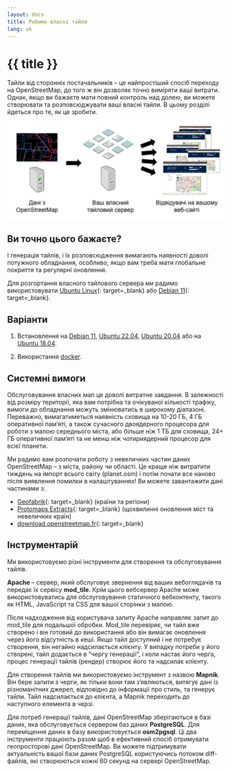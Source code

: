 ```yaml
---
layout: docs
title: Робимо власні тайли
lang: uk
---
```


# {{ title }}

Тайли від сторонніх постачальників&nbsp;– це найпростіший спосіб переходу на OpenStreetMap, до того ж він дозволяє точно виміряти ваші витрати. Однак, якщо ви бажаєте мати повний контроль над долею, ви можете створювати та розповсюджувати ваші власні тайли. В цьому розділі йдеться про те, як це зробити.

![serving tiles](serving-tiles.png)

## Ви точно цього бажаєте?

І генерація тайлів, і їх розповсюдження вимагають наявності доволі потужного обладнання, особливо, якщо вам треба мати глобальне покриття та регулярні оновлення.

Для розгортання власного тайлового сервера ми радимо використовувати [Ubuntu Linux](https://ubuntu.com/){: target=_blank} або [Debian 11](https://www.debian.org/releases/testing/){: target=_blank}.

## Варіанти

1. Встановлення на [Debian 11](manually-building-a-tile-server-debian-11.md), [Ubuntu 22.04](manually-building-a-tile-server-ubuntu-22-04-lts.md), [Ubuntu 20.04](manually-building-a-tile-server-ubuntu-20-04-lts.md) або на [Ubuntu 18.04](manually-building-a-tile-server-ubuntu-18-04-lts.md).

2. Використання [docker](using-a-docker-container.md).

## Системні вимоги

Обслуговування власних мап це доволі витратне завдання. В залежності від розміру території, яка вам потрібна та очікуваної кількості трафіку, вимоги до обладнання можуть змінюватись в широкому діапазоні. Переважно, вимагатиметься наявність сховища на 10-20&nbsp;ГБ, 4&nbsp;ГБ оперативної памʼяті, а також сучасного двоядерного процесора для роботи з мапою середнього міста, або більше ніж 1 ТБ для сховища, 24+ ГБ оперативної памʼяті та не менш ніж чотириядерний процесор для всієї планети.

Ми радимо вам розпочати роботу з невеличких частин даних OpenStreetMap&nbsp;– з міста, району чи області. Це краще ніж витратити тиждень на імпорт всього світу (planet.osm) і потім почати все наново після виявлення помилки в налаштуваннях! Ви можете завантажити дані частинами з:

* [Geofabrik](https://download.geofabrik.de/){: target=_blank} (країни та регіони)
* [Protomaps Extracts](https://protomaps.com/extracts){: target=_blank} (щохвилинні оновлення міст та невеличких країн)
* [download.openstreetmap.fr](http://download.openstreetmap.fr/){: target=_blank}

## Інструментарій

Ми використовуємо різні інструменти для створення та обслуговування тайлів.

**Apache**&nbsp;– сервер, який обслуговує звернення від ваших вебоглядачів та передає їх сервісу **mod_tile**. Крім цього вебсервер Apache може використовуватись для обслуговування статичного вебконтенту, такого як HTML, JavaScript та CSS для вашої сторінки з мапою.

Після надходження від користувача запиту Apache направляє запит до mod_tile для подальшої обробки. Mod_tile перевіряє, чи тайл вже створено і він готовий до використання або він вимагає оновлення через його відсутність в кеші. Якщо тайл доступний і не потребує створення, він негайно надсилається клієнту. У випадку потреби у його створені, тайл додається в “чергу генерації”, і коли настає його черга, процес генерації тайлів (рендер) створює його та надсилає клієнту.

Для створення тайлів ми використовуємо інструмент з назвою **Mapnik**. Він бере запити з черги, як тільки вони там зʼявляються, витягує дані із різноманітних джерел, відповідно до інформації про стиль, та генерує тайли. Тайл надсилається до клієнта, а Mapnik переходить до наступного елемента в черзі.

Для потреб генерації тайлів, дані OpenStreetMap зберігаються в базі даних, яка обслуговується сервером баз даних **PostgreSQL**. Для переміщення даних в базу використовується **osm2pgsql**. Ці два інструменти працюють разом щоб в ефективний спосіб отримувати геопросторові дані OpenStreetMap. Ви можете підтримувати актуальність вашої бази даних PostgreSQL користуючись потоком diff-файлів, які створюються кожні 60 секунд на сервері OpenStreetMap.
